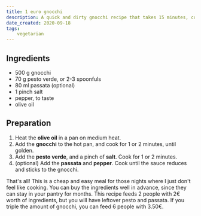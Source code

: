 ```yaml
---
title: 1 euro gnocchi
description: A quick and dirty gnocchi recipe that takes 15 minutes, costs less than 1€ per portion, and doesn't use any perishable ingredients.
date_created: 2020-09-18
tags:
    vegetarian
---
```


## Ingredients

- 500 g gnocchi
- 70 g pesto verde, or 2-3 spoonfuls
- 80 ml passata (optional)
- 1 pinch salt
- pepper, to taste
- olive oil

## Preparation

1. Heat the **olive oil** in a pan on medium heat.
3. Add the **gnocchi** to the hot pan, and cook for 1 or 2 minutes, until golden.
4. Add the **pesto verde**, and a pinch of **salt**. Cook for 1 or 2 minutes.
5. (optional) Add the **passata** and **pepper**. Cook until the sauce reduces and sticks to the gnocchi.

That's all! This is a cheap and easy meal for those nights where I just don't feel like cooking. You can buy the ingredients well in advance, since they can stay in your pantry for months. This recipe feeds 2 people with 2€ worth of ingredients, but you will have leftover pesto and passata. If you triple the amount of gnocchi, you can feed 6 people with 3.50€.
